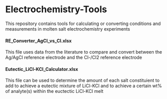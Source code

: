 # Electrochemistry-Tools
This repository contains tools for calculating or converting conditions and measurements in molten salt electrochemistry experiments

#### RE_Converter_AgCl_vs_Cl.xlsx
This file uses data from the literature to compare and convert between the Ag/AgCl reference electrode and the Cl-/Cl2 reference electrode

#### Eutectic_LiCl-KCl_Calculator.xlsx
This file can be used to determine the amount of each salt constituient to add to achieve a eutectic mixture of LiCl-KCl and to achieve a certain wt% of analyte(s) within the euctectic LiCl-KCl melt
